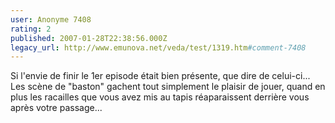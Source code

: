 ```yaml
---
user: Anonyme 7408
rating: 2
published: 2007-01-28T22:38:56.000Z
legacy_url: http://www.emunova.net/veda/test/1319.htm#comment-7408
---
```

Si l'envie de finir le 1er episode était bien présente, que dire de celui-ci...
Les scène de "baston" gachent tout simplement le plaisir de jouer, quand en plus les racailles que vous avez mis au tapis réaparaissent derrière vous après votre passage...